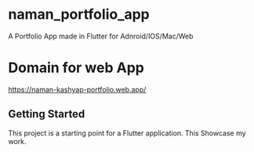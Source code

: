 # naman_portfolio_app

A Portfolio App made in Flutter for Adnroid/IOS/Mac/Web



# Domain for web App
https://naman-kashyap-portfolio.web.app/

## Getting Started

This project is a starting point for a Flutter application.
This Showcase my work.


